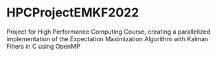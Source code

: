 # HPCProjectEMKF2022
Project for High Performance Computing Course, creating a parallelized implementation of the Expectation Maximization Algorithm with Kalman Filters in C using OpenMP
